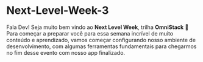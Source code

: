 # Next-Level-Week-3
Fala Dev! Seja muito bem vindo ao **Next Level Week**, trilha **OmniStack** 🚀   Para começar a preparar você para essa semana incrível de muito conteúdo e aprendizado, vamos começar configurando nosso ambiente de desenvolvimento, com algumas ferramentas fundamentais para chegarmos no fim desse evento com nosso app finalizado.
